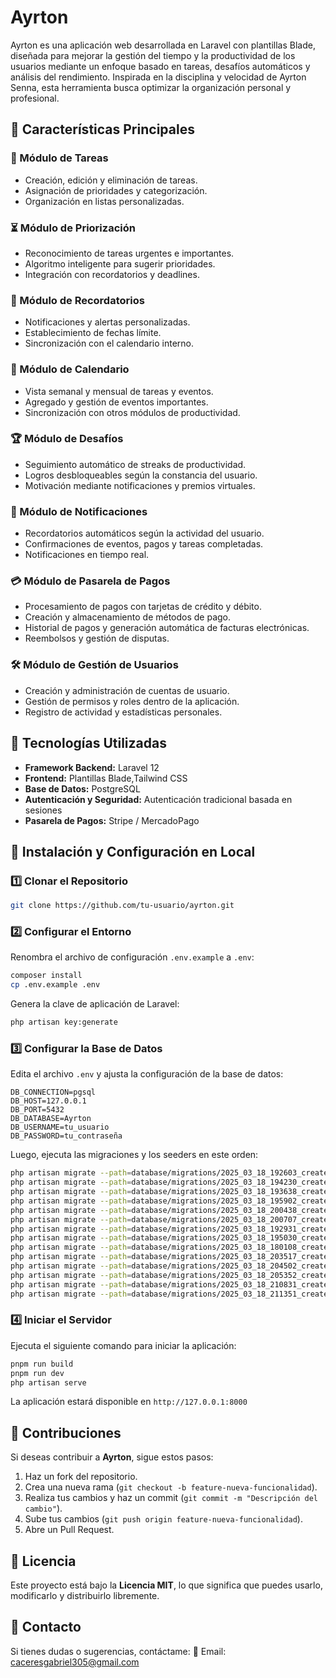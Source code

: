 # Ayrton
Ayrton es una aplicación web desarrollada en Laravel con plantillas Blade, diseñada para mejorar la gestión del tiempo y la productividad de los usuarios mediante un enfoque basado en tareas, desafíos automáticos y análisis del rendimiento. Inspirada en la disciplina y velocidad de Ayrton Senna, esta herramienta busca optimizar la organización personal y profesional.

## 🚀 Características Principales

### 📌 Módulo de Tareas
- Creación, edición y eliminación de tareas.
- Asignación de prioridades y categorización.
- Organización en listas personalizadas.

### ⏳ Módulo de Priorización
- Reconocimiento de tareas urgentes e importantes.
- Algoritmo inteligente para sugerir prioridades.
- Integración con recordatorios y deadlines.

### 🔔 Módulo de Recordatorios
- Notificaciones y alertas personalizadas.
- Establecimiento de fechas límite.
- Sincronización con el calendario interno.

### 📅 Módulo de Calendario
- Vista semanal y mensual de tareas y eventos.
- Agregado y gestión de eventos importantes.
- Sincronización con otros módulos de productividad.

### 🏆 Módulo de Desafíos
- Seguimiento automático de streaks de productividad.
- Logros desbloqueables según la constancia del usuario.
- Motivación mediante notificaciones y premios virtuales.

### 📲 Módulo de Notificaciones
- Recordatorios automáticos según la actividad del usuario.
- Confirmaciones de eventos, pagos y tareas completadas.
- Notificaciones en tiempo real.

### 💳 Módulo de Pasarela de Pagos
- Procesamiento de pagos con tarjetas de crédito y débito.
- Creación y almacenamiento de métodos de pago.
- Historial de pagos y generación automática de facturas electrónicas.
- Reembolsos y gestión de disputas.

### 🛠️ Módulo de Gestión de Usuarios
- Creación y administración de cuentas de usuario.
- Gestión de permisos y roles dentro de la aplicación.
- Registro de actividad y estadísticas personales.

## 🔧 Tecnologías Utilizadas

- **Framework Backend:** Laravel 12
- **Frontend:** Plantillas Blade,Tailwind CSS
- **Base de Datos:** PostgreSQL
- **Autenticación y Seguridad:** Autenticación tradicional basada en sesiones
- **Pasarela de Pagos:** Stripe / MercadoPago

## 📜 Instalación y Configuración en Local

### 1️⃣ Clonar el Repositorio
```bash
git clone https://github.com/tu-usuario/ayrton.git
```

### 2️⃣ Configurar el Entorno
Renombra el archivo de configuración `.env.example` a `.env`:
```bash
composer install
cp .env.example .env
```
Genera la clave de aplicación de Laravel:
```bash
php artisan key:generate
```

### 3️⃣ Configurar la Base de Datos
Edita el archivo `.env` y ajusta la configuración de la base de datos:
```
DB_CONNECTION=pgsql
DB_HOST=127.0.0.1
DB_PORT=5432
DB_DATABASE=Ayrton
DB_USERNAME=tu_usuario
DB_PASSWORD=tu_contraseña
```

Luego, ejecuta las migraciones y los seeders en este orden:
```bash
php artisan migrate --path=database/migrations/2025_03_18_192603_create_roles_table.php
php artisan migrate --path=database/migrations/2025_03_18_194230_create_pqrs_table.php
php artisan migrate --path=database/migrations/2025_03_18_193638_create_plans_table.php
php artisan migrate --path=database/migrations/2025_03_18_195902_create_challenges_table.php
php artisan migrate --path=database/migrations/2025_03_18_200438_create_rankings_table.php
php artisan migrate --path=database/migrations/2025_03_18_200707_create_vouchers_table.php
php artisan migrate --path=database/migrations/2025_03_18_192931_create_tasks_table.php
php artisan migrate --path=database/migrations/2025_03_18_195030_create_payments_table.php
php artisan migrate --path=database/migrations/2025_03_18_180108_create_users_table.php
php artisan migrate --path=database/migrations/2025_03_18_203517_create_user_pqr_table.php
php artisan migrate --path=database/migrations/2025_03_18_204502_create_user_task_table.php
php artisan migrate --path=database/migrations/2025_03_18_205352_create_payment_user_table.php
php artisan migrate --path=database/migrations/2025_03_18_210831_create_challenge_task_table.php
php artisan migrate --path=database/migrations/2025_03_18_211351_create_challenge_ranking_table.php
```

### 4️⃣ Iniciar el Servidor
Ejecuta el siguiente comando para iniciar la aplicación:
```bash
pnpm run build
pnpm run dev
php artisan serve
```
La aplicación estará disponible en `http://127.0.0.1:8000`

## 🤝 Contribuciones

Si deseas contribuir a **Ayrton**, sigue estos pasos:
1. Haz un fork del repositorio.
2. Crea una nueva rama (`git checkout -b feature-nueva-funcionalidad`).
3. Realiza tus cambios y haz un commit (`git commit -m "Descripción del cambio"`).
4. Sube tus cambios (`git push origin feature-nueva-funcionalidad`).
5. Abre un Pull Request.

## 🏅 Licencia

Este proyecto está bajo la **Licencia MIT**, lo que significa que puedes usarlo, modificarlo y distribuirlo libremente.

## 📩 Contacto

Si tienes dudas o sugerencias, contáctame:
📧 Email: caceresgabriel305@gmail.com
